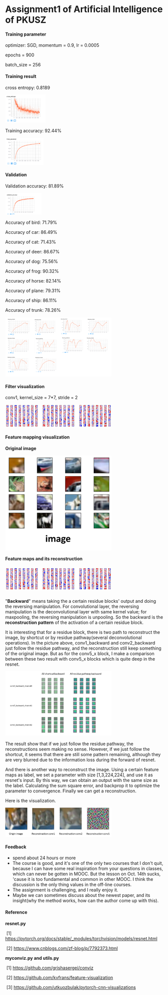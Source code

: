# Assignment1 of Artificial Intelligence of PKUSZ

#### Training parameter

optimizer: SGD, momentum = 0.9, lr = 0.0005

epochs = 900

batch_size = 256

#### Training result

cross entropy: 0.8189

<img src="images/1571490866051.png" alt="1571490866051" style="zoom: 33%;" />

Training accuracy: 92.44%

<img src="images/1571490872553.png" alt="1571490872553" style="zoom: 33%;" />

#### Validation

Validation accuracy: 81.89%

<img src="images/1571490880643.png" alt="1571490880643" style="zoom: 33%;" />


Accuracy of bird: 71.79%

Accuracy of car: 86.49%

Accuracy of cat: 71.43%

Accuracy of deer: 86.67%

Accuracy of dog: 75.56%

Accuracy of frog: 90.32%

Accuracy of horse: 82.14%

Accuracy of plane: 79.31%

Accuracy of ship: 86.11%

Accuracy of trunk: 78.26%

<img src="images/1571491163091.png" alt="1571491163091" style="zoom: 33%;" />



#### Filter visualization

conv1, kernel_size = 7*7, stride = 2

<img src="images/1571491187364.png" alt="1571491187364" style="zoom: 33%;" />

#### Feature mapping visualization

**Original image**

<img src="images\图片3.png" alt="图片3" style="zoom: 33%;" />



**Feature maps and its reconstruction**

##### <img src="images\1571491187364.png" alt="1571491187364" style="zoom: 33%;" />

"**Backward**" means taking the a certain residue blocks' output and doing the reversing manipulation. For convolutional layer, the reversing manipulation is the deconvolutional layer with same kernel value; for maxpooling, the reversing manipulation is unpooling. So the backward is the **reconstruction pattern** of the activation of a certain residue block.

It is interesting that for a residue block, there is two path to reconstruct the image, by shortcut or by residue pathway(several deconvolutional operations). In the picture above, conv1_backward and conv2_backward just follow the residue pathway, and the reconstruction still keep something of the original image. But as for the conv5_x block, I make a comparison between these two result with conv5_x blocks which is quite deep in the resnet.

<img src="images/图片1.png" alt="图片1" style="zoom: 33%;" />

The result show that if we just follow the residue pathway, the reconstructions seem making no sense. However, if we just follow the shortcut, it seems that there are still some pattern remaining, although they are very blurred  due to the information loss during the forward of resnet.

And there is another way to reconstruct the image. Using a certain feature maps as label, we set a parameter with size [1,3,224,224], and use it as resnet's input. By this way, we can obtain an output with the same size as the label. Calculating the sum square error, and backprop it to optimize the parameter to convergence. Finally we can get a reconstruction.

Here is the visualization.

<img src="images/图片5.png" alt="图片5" style="zoom: 33%;" />

#### Feedback

- spend about 24 hours or more
- The course is good, and it's one of the only two courses that I don't quit, because I can have some real inspiration from your questions in classes, which can never be gotten in MOOC. But the lesson on Oct. 14th sucks, 'cause it is too fundamental and common in other MOOC.  I think the discussion is the only thing values in the off-line courses.
- The assignment is challenging, and I really enjoy it.
- Maybe we can sometimes discuss about the newest paper, and its insight(why the method works, how can the author come up with this).



#### Reference

**resnet.py**

​	[1]  https://pytorch.org/docs/stable/_modules/torchvision/models/resnet.html 

​	[2]  https://www.cnblogs.com/zf-blog/p/7792373.html 

**myconviz.py and utils.py**

​	[1]  https://github.com/grishasergei/conviz

​	[2]  https://github.com/kvfrans/feature-visualization 

​	[3] https://github.com/utkuozbulak/pytorch-cnn-visualizations

